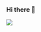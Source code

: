 ### Hi there 👋

<a href="www.google.com" target="_blank"><img src="https://simpleicons.org/icons/42.svg"/></a>
